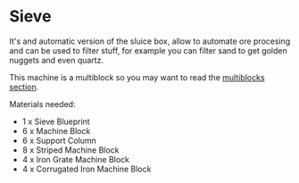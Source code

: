 # Sieve

It's and automatic version of the sluice box, allow to automate ore procesing and can be used to filter stuff, 
for example you can filter sand to get golden nuggets and even quartz.

This machine is a multiblock so you may want to read the [multiblocks section](6-multiblocks.md).

Materials needed:
- 1 x Sieve Blueprint
- 6 x Machine Block
- 6 x Support Column
- 8 x Striped Machine Block
- 4 x Iron Grate Machine Block
- 4 x Corrugated Iron Machine Block
